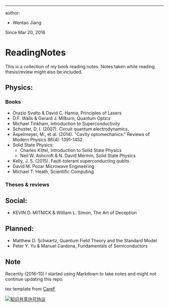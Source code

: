 ---
author:
- Wentao Jiang

Since Mar 20, 2016

# ReadingNotes

This is a collection of my book reading notes. Notes taken while reading thesis/review might also be included.


Physics:
------------
### Books

* Orazio Svelto & David C. Hanna, Principles of Lasers
* D.F. Walls & Gerard J. Milburn, Quantum Optics
* Michael Tinkham, Introduction to Superconductivity
* Schuster, D. I. (2007). Circuit quantum electrodynamics.
* Aspelmeyer, M., et al. (2014). "Cavity optomechanics." Reviews of Modern Physics 86(4): 1391-1452.
* Solid State Physics:
  * Charles Kittel, Introduction to Solid State Physics
  * Neil W. Ashcroft & N. David Mermin, Solid State Physics
* Kelly, J. S. (2015). Fault-tolerant superconducting qubits.
* David M. Pozar Microwave Engineering
* Michael T. Heath, Scientific Computing

### Theses & reviews

Social:
-------
- KEVIN D. MITNICK & William L. Simon, The Art of Deception

Planned:
--------

* Matthew D. Schwartz, Quantum Field Theory and the Standard Model
* Peter Y. Yu & Manuel Cardona, Fundamentals of Semiconductors

## Note

Recently (2016-10) I started using Markdown to take notes and might not continue updating this repo.

tex template from [CareF](https://github.com/CareF)

<a rel="license" href="http://creativecommons.org/licenses/by-nc-sa/4.0/"><img alt="知识共享许可协议" style="border-width:0" src="https://i.creativecommons.org/l/by-nc-sa/4.0/88x31.png" /></a><br />

